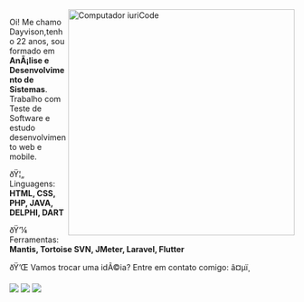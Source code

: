 <img src="https://raw.githubusercontent.com/MicaelliMedeiros/micaellimedeiros/master/image/computer-illustration.png" min-width="400px" max-width="400px" width="400px" align="right" alt="Computador iuriCode">

<p align="left"> 
  Oi! Me chamo Dayvison,tenho 22 anos, sou formado em <strong>AnÃ¡lise e Desenvolvimento de Sistemas</strong>.<br>
  Trabalho com Teste de Software e estudo desenvolvimento web e mobile.
</p>

<p align="left">
  ðŸ¦„ Linguagens: <strong>HTML, CSS, PHP, JAVA, DELPHI, DART</strong>
</p>

<p align="left">
  ðŸ’¼ Ferramentas: <strong>Mantis, Tortoise SVN, JMeter, Laravel, Flutter</strong>
</p>

<p align="left">
  ðŸ’Œ Vamos trocar uma idÃ©ia? Entre em contato comigo: â¤µï¸
</p>

<p align="left">
  <a href="#dayvisonsil98@gmail.com" alt="Gmail">
  <img src="https://img.shields.io/badge/-Gmail-FF0000?style=flat-square&labelColor=FF0000&logo=gmail&logoColor=white&link=LINK-DO-SEU-EMAIL" /></a>

  <a href="#https://www.linkedin.com.in/dayvison-o" alt="Linkedin">
  <img src="https://img.shields.io/badge/-Linkedin-0e76a8?style=flat-square&logo=Linkedin&logoColor=white&link=LINK-DO-SEU-LINKEDIN" /></a>

  <a href="#https://www.instagram.com/dayvison_o/" alt="Instagram">
  <img src="https://img.shields.io/badge/-Instagram-DF0174?style=flat-square&labelColor=DF0174&logo=instagram&logoColor=white&link=LINK-DO-SEU-INSTAGRAM"/></a>
</p>  
